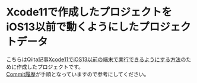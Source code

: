 # Xcode11で作成したプロジェクトをiOS13以前で動くようにしたプロジェクトデータ

こちらはQiita記事[Xcode11でiOS13以前の端末で実行できるようにする方法](https://qiita.com/From_F/items/32a2ebfebbdbb4dd5824)のために作成したプロジェクトです。  
[Commit履歴](https://github.com/FromF/iOS12onXcode11/commits/master)が手順となっていますので参考にしてください。
